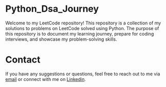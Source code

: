 # Python_Dsa_Journey
 Welcome to my LeetCode repository! This repository is a collection of my solutions to problems on LeetCode solved using Python. The purpose of this repository is to document my learning journey, prepare for coding interviews, and showcase my problem-solving skills.






# Contact

If you have any suggestions or questions, feel free to reach out to me via [email](yashwanthreddyparla@gmail.com) or connect with me on [Linkedin](https://www.linkedin.com/in/yaswanth-reddy-parla/).

